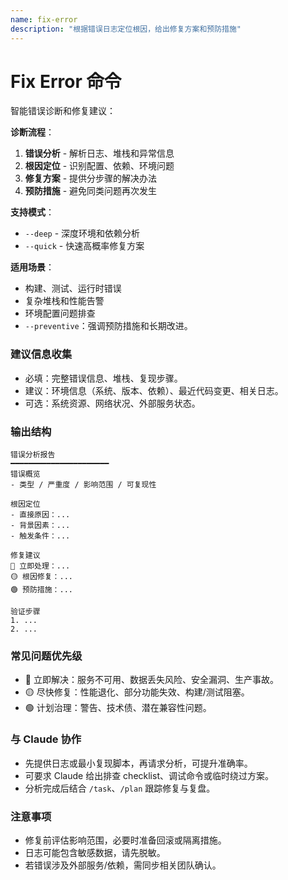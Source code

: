```yaml
---
name: fix-error
description: "根据错误日志定位根因，给出修复方案和预防措施"
---
```


# Fix Error 命令

智能错误诊断和修复建议：

**诊断流程**：
1. **错误分析** - 解析日志、堆栈和异常信息
2. **根因定位** - 识别配置、依赖、环境问题
3. **修复方案** - 提供分步骤的解决办法
4. **预防措施** - 避免同类问题再次发生

**支持模式**：
- `--deep` - 深度环境和依赖分析
- `--quick` - 快速高概率修复方案

**适用场景**：
- 构建、测试、运行时错误
- 复杂堆栈和性能告警
- 环境配置问题排查
- `--preventive`：强调预防措施和长期改进。

### 建议信息收集
- 必填：完整错误信息、堆栈、复现步骤。
- 建议：环境信息（系统、版本、依赖）、最近代码变更、相关日志。
- 可选：系统资源、网络状况、外部服务状态。

### 输出结构
```
错误分析报告
━━━━━━━━━━━━━━━━━━━━━━
错误概览
- 类型 / 严重度 / 影响范围 / 可复现性

根因定位
- 直接原因：...
- 背景因素：...
- 触发条件：...

修复建议
🔴 立即处理：...
🟡 根因修复：...
🟢 预防措施：...

验证步骤
1. ...
2. ...
```

### 常见问题优先级
- 🔴 立即解决：服务不可用、数据丢失风险、安全漏洞、生产事故。
- 🟡 尽快修复：性能退化、部分功能失效、构建/测试阻塞。
- 🟢 计划治理：警告、技术债、潜在兼容性问题。

### 与 Claude 协作
- 先提供日志或最小复现脚本，再请求分析，可提升准确率。
- 可要求 Claude 给出排查 checklist、调试命令或临时绕过方案。
- 分析完成后结合 `/task`、`/plan` 跟踪修复与复盘。

### 注意事项
- 修复前评估影响范围，必要时准备回滚或隔离措施。
- 日志可能包含敏感数据，请先脱敏。
- 若错误涉及外部服务/依赖，需同步相关团队确认。
